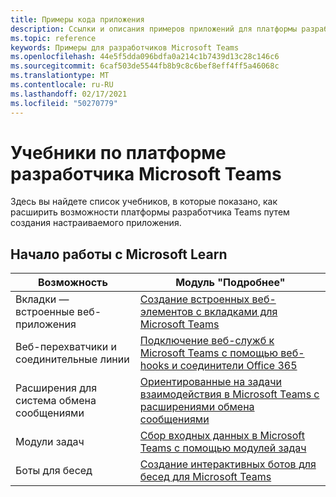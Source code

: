 ```yaml
---
title: Примеры кода приложения
description: Ссылки и описания примеров приложений для платформы разработчиков Microsoft Teams
ms.topic: reference
keywords: Примеры для разработчиков Microsoft Teams
ms.openlocfilehash: 44e5f5dda096bdfa0a214c1b7439d13c28c146c6
ms.sourcegitcommit: 6caf503de5544fb8b9c8c6bef8eff4ff5a46068c
ms.translationtype: MT
ms.contentlocale: ru-RU
ms.lasthandoff: 02/17/2021
ms.locfileid: "50270779"
---
```

# <a name="tutorials-for-the-microsoft-teams-developer-platform"></a>Учебники по платформе разработчика Microsoft Teams

Здесь вы найдете список учебников, в которые показано, как расширить возможности платформы разработчика Teams путем создания настраиваемого приложения.

## <a name="getting-started-with-microsoft-learn"></a>Начало работы с Microsoft Learn

| **Возможность**| **Модуль "Подробнее"**|
|--------|-------------|
| Вкладки — встроенные веб-приложения  |  [Создание встроенных веб-элементов с вкладками для Microsoft Teams](https://docs.microsoft.com/learn/modules/embedded-web-experiences/) |
| Веб-перехватчики и соединительные линии  |  [Подключение веб-служб к Microsoft Teams с помощью веб-hooks и соединители Office 365](https://docs.microsoft.com/learn/modules/msteams-webhooks-connectors/) |
|Расширения для система обмена сообщениями  | [Ориентированные на задачи взаимодействия в Microsoft Teams с расширениями обмена сообщениями](https://docs.microsoft.com/learn/modules/msteams-messaging-extensions/)  |
| Модули задач |  [Сбор входных данных в Microsoft Teams с помощью модулей задач](https://docs.microsoft.com/learn/modules/msteams-task-modules/) |
| Боты для бесед  | [Создание интерактивных ботов для бесед для Microsoft Teams](https://docs.microsoft.com/learn/modules/msteams-conversation-bots/)  |


